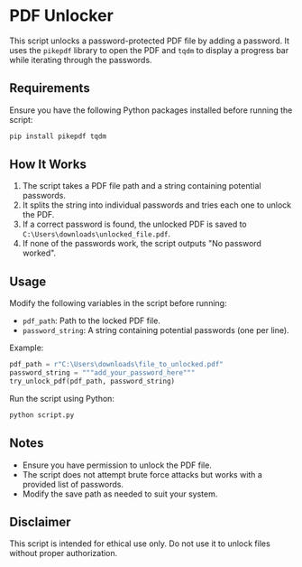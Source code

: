 # PDF Unlocker

This script unlocks a password-protected PDF file by adding a password. It uses the `pikepdf` library to open the PDF and `tqdm` to display a progress bar while iterating through the passwords.

## Requirements

Ensure you have the following Python packages installed before running the script:

```sh
pip install pikepdf tqdm
```

## How It Works

1. The script takes a PDF file path and a string containing potential passwords.
2. It splits the string into individual passwords and tries each one to unlock the PDF.
3. If a correct password is found, the unlocked PDF is saved to `C:\Users\downloads\unlocked_file.pdf`.
4. If none of the passwords work, the script outputs "No password worked".

## Usage

Modify the following variables in the script before running:

- `pdf_path`: Path to the locked PDF file.
- `password_string`: A string containing potential passwords (one per line).

Example:

```python
pdf_path = r"C:\Users\downloads\file_to_unlocked.pdf"
password_string = """add_your_password_here"""
try_unlock_pdf(pdf_path, password_string)
```

Run the script using Python:

```sh
python script.py
```

## Notes

- Ensure you have permission to unlock the PDF file.
- The script does not attempt brute force attacks but works with a provided list of passwords.
- Modify the save path as needed to suit your system.

## Disclaimer

This script is intended for ethical use only. Do not use it to unlock files without proper authorization.
